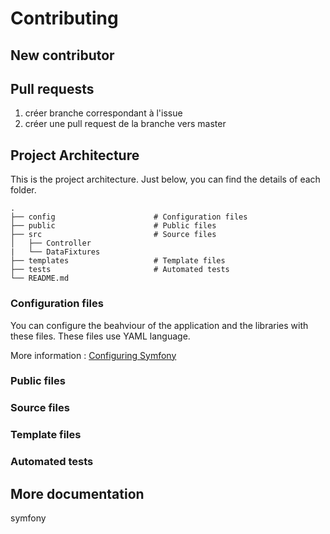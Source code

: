 # Contributing

## New contributor

## Pull requests

1. créer branche correspondant à l'issue
2. créer une pull request de la branche vers master

## Project Architecture
This is the project architecture. Just below, you can find the details of each folder.

    .
    ├── config                      # Configuration files
    ├── public                      # Public files
    ├── src                         # Source files
    │   ├── Controller              
    |   └── DataFixtures           
    ├── templates                   # Template files
    ├── tests                       # Automated tests
    └── README.md

### Configuration files
You can configure the beahviour of the application and the libraries with these files. These files use YAML language.

More information : [Configuring Symfony](https://symfony.com/doc/current/configuration.html)

### Public files

### Source files

### Template files

### Automated tests

## More documentation

symfony 
